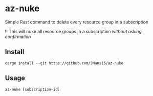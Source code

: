 # az-nuke

Simple Rust command to delete every resource group in a subscription

:bangbang: This will nuke all resource groups in a subscription *without asking confirmation*

## Install

```cargo install --git https://github.com/JMans15/az-nuke```

## Usage

```az-nuke [subscription-id]```

